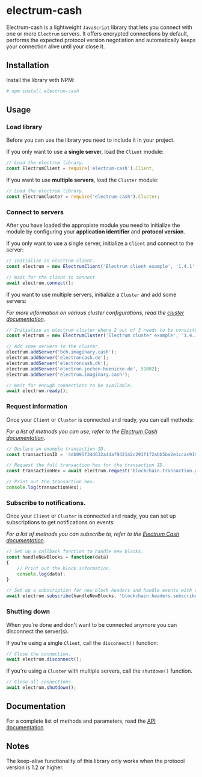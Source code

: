 # electrum-cash

Electrum-cash is a lightweight `JavaScript` library that lets you connect with one or more `Electrum` servers. 
It offers encrypted connections by default, 
performs the expected protocol version negotiation and
automatically keeps your connection alive until your close it.

## Installation

Install the library with NPM:

```bash
# npm install electrum-cash
```

## Usage

### Load library

Before you can use the library you need to include it in your project.

If you only want to use a **single serve**r, load the `Client` module:

```js
// Load the electrum library.
const ElectrumClient = require('electrum-cash').Client;
```

If you want to use **multiple servers**, load the `Cluster` module:

```js
// Load the electrum library.
const ElectrumCluster = require('electrum-cash').Cluster;
```

### Connect to servers

After you have loaded the appropiate module you need to initialize the module by configuring your **application identifier** and **protocol version**.

If you only want to use a single server, initialize a `Client` and connect to the server:
```js
// Initialize an electrum client.
const electrum = new ElectrumClient('Electrum client example', '1.4.1', 'bch.imaginary.cash');

// Wait for the client to connect
await electrum.connect();
```

If you want to use multiple servers, initialize a `Cluster` and add some servers:

*For more information on various cluster configurations, read the [cluster documentation](cluster.md).* 

```js
// Initialize an electrum cluster where 2 out of 3 needs to be consistent, polled randomly with fail-over.
const electrum = new ElectrumCluster('Electrum cluster example', '1.4.1', 2, 3, ElectrumCluster.ORDER.RANDOM);

// Add some servers to the cluster.
electrum.addServer('bch.imaginary.cash');
electrum.addServer('electroncash.de');
electrum.addServer('electroncash.dk');
electrum.addServer('electron.jochen-hoenicke.de', 51002);
electrum.addServer('electrum.imaginary.cash');

// Wait for enough connections to be available.
await electrum.ready();
```

### Request information

Once your `Client` or `Cluster` is connected and ready, you can call methods:

*For a list of methods you can use, refer to the [Electrum Cash documentation](https://bitcoincash.network/electrum/).*

```js
// Declare an example transaction ID.
const transactionID = '4db095f34d632a4daf942142c291f1f2abb5ba2e1ccac919d85bdc2f671fb251';

// Request the full transaction hex for the transaction ID.
const transactionHex = await electrum.request('blockchain.transaction.get', transactionID);

// Print out the transaction hex.
console.log(transactionHex);
```

### Subscribe to notifications.

Once your `Client` or `Cluster` is connected and ready, you can set up subscriptions to get notifications on events:

*For a list of methods you can subscribe to, refer to the [Electrum Cash documentation](https://bitcoincash.network/electrum/).*

```js
// Set up a callback function to handle new blocks.
const handleNewBlocks = function(data)
{
    // Print out the block information.
    console.log(data);
}

// Set up a subscription for new block headers and handle events with our callback function.
await electrum.subscribe(handleNewBlocks, 'blockchain.headers.subscribe');
```

### Shutting down

When you're done and don't want to be connected anymore you can disconnect the server(s).

If you're using a single `Client`, call the `disconnect()` function:

```js
// Close the connection.
await electrum.disconnect();
```

If you're using a `Cluster` with multiple servers, call the `shutdown()` function.

```js
// Close all connections.
await electrum.shutdown();
```

## Documentation

For a complete list of methods and parameters, read the [API documentation](https://generalprotocols.gitlab.io/electrum-cash/).

## Notes

The keep-alive functionality of this library only works when the protocol version is 1.2 or higher.

